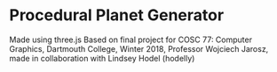 # Procedural Planet Generator
Made using three.js
Based on final project for COSC 77: Computer Graphics, Dartmouth College, Winter 2018, Professor Wojciech Jarosz, made in collaboration with Lindsey Hodel (hodelly)
